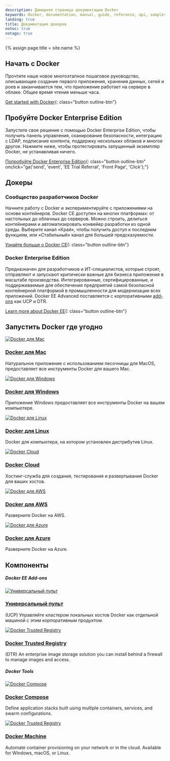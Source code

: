```yaml
---
description: Домашняя страница документации Docker
keywords: Docker, documentation, manual, guide, reference, api, samples
landing: true
title: Документация докеров
notoc: true
notags: true
---
```

{% assign page.title = site.name %}

<div class="row">
<div markdown="1" class="col-xs-12 col-sm-12 col-md-12 col-lg-6 block">

## Начать с Docker

Прочтите наше новое многоэтапное пошаговое руководство, описывающее создание первого приложения, 
хранения данных, сетей и роев и заканчивается тем, что приложение работает 
на сервере в облаке. Общее время чтения меньше часа.

[Get started with Docker](/get-started/){: class="button outline-btn"}

</div>
<div markdown="1" class="col-xs-12 col-sm-12 col-md-12 col-lg-6 block">

## Пробуйте Docker Enterprise Edition

Запустите свое решение с помощью Docker Enterprise Edition, чтобы получить панель управления, сканирование безопасности, интеграцию с LDAP, подписание контента, поддержку нескольких облаков и многое другое. 
Нажмите ниже, чтобы протестировать запущенный экземпляр Docker, не устанавливая ничего.

[Попробуйте Docker Enterprise Edition](https://dockertrial.com){: class="button outline-btn" onclick="ga('send', 'event', 'EE Trial Referral', 'Front Page', 'Click');"}

</div>
</div>

## Докеры

<div class="row">
<div markdown="1" class="col-xs-12 col-sm-12 col-md-12 col-lg-6 block">

### Сообщество разработчиков Docker

Начните работу с Docker и экспериментируйте с приложениями на основе контейнеров. Docker CE 
доступен на многих платформах: от настольных до облачных до серверов. 
Можно строить, делиться контейнерами и автоматизировать конвейер разработки из одной среды. 
Выберите канал «Край», чтобы получить доступ к последним функциям, или «Стабильный» 
канал для большей предсказуемости.

[Узнайте больше о Docker CE](/install/index.md#platform-support-matrix){: class="button outline-btn"}

</div>
<div markdown="1" class="col-xs-12 col-sm-12 col-md-12 col-lg-6 block">

### Docker Enterprise Edition

Предназначен для разработчиков и ИТ-специалистов, которые строят, отправляют и запускают 
критически важные для бизнеса приложения в масштабе производства. Интегрированные, сертифицированные, 
и поддерживаемые для обеспечения предприятий самой безопасной контейнерной платформой в 
промышленности для модернизации всех приложений. Docker EE Advanced поставляется с корпоративными
[add-ons](#docker-ee-add-ons) как UCP и DTR.

[Learn more about Docker EE](/install/#platform-support-matrix){: class="button outline-btn"}

</div>
</div><!-- конечная строка -->

## Запустить Docker где угодно

<div class="component-container">
    <!--start row-->
    <div class="row">
        <div class="col-sm-12 col-md-12 col-lg-4 block">
            <div class="component">
                <div class="component-icon">
                    <a href="docker-for-mac/"> <img src="../images/apple_48.svg" alt="Docker для Mac"> </a>
                </div>
                <h3 id="docker-for-mac"><a href="docker-for-mac/">Docker для Mac</a></h3>
                <p>Натуральное приложение с использованием песочницы для MacOS, предоставляет все инструменты Docker для вашего Mac.</p>
            </div>
        </div>
        <div class="col-sm-12 col-md-12 col-lg-4 block">
            <div class="component">
                <div class="component-icon">
                    <a href="docker-for-windows/"> <img src="../images/windows_48.svg" alt="Docker для Windows"> </a>
                </div>
                <h3 id="docker-for-windows"><a href="docker-for-windows/">Docker для Windows</a></h3>
                <p>Приложение Windows предоставляет все инструменты Docker на вашем компьютере.</p>
            </div>
        </div>
        <div class="col-sm-12 col-md-12 col-lg-4 block">
            <div class="component">
                <div class="component-icon">
                    <a href="install/linux/ubuntu/"> <img src="../images/linux_48.svg" alt="Docker для Linux"> </a>
                </div>
                <h3 id="docker-for-linux"><a href="install/linux/ubuntu/">Docker для Linux</a></h3>
                <p>Docker для компьютера, на котором установлен дистрибутив Linux.</p>
            </div>
        </div>
    </div>
</div>

<div class="component-container">
    <!--start row-->
    <div class="row">
        <div class="col-sm-12 col-md-12 col-lg-4 block">
            <div class="component">
                <div class="component-icon">
                    <a href="docker-cloud/"> <img src="../images/cloud_48.svg" alt="Docker Cloud"> </a>
                </div>
                <h3 id="docker-cloud"><a href="docker-cloud/">Docker Cloud</a></h3>
                <p>Хостинг-служба для создания, тестирования и развертывания Docker для ваших хостов.</p>
            </div>
        </div>
        <div class="col-sm-12 col-md-12 col-lg-4 block">
            <div class="component">
                <div class="component-icon">
                    <a href="docker-for-aws/"> <img src="../images/cloud_48.svg" alt="Docker для AWS"> </a>
                </div>
                <h3 id="docker-cloud-providers"><a href="docker-for-aws/">Docker для AWS</a></h3>
                <p>Разверните Docker на AWS.</p>
            </div>
        </div>
        <div class="col-sm-12 col-md-12 col-lg-4 block">
            <div class="component">
                <div class="component-icon">
                    <a href="docker-for-azure/"> <img src="../images/cloud_48.svg" alt="Docker для Azure"> </a>
                </div>
                <h3 id="docker-cloud-providers"><a href="docker-for-azure/">Docker для Azure</a></h3>
                <p>Разверните Docker на Azure.</p>
            </div>
        </div>
    </div>
</div>

## Компоненты

<h5>Docker EE Add-ons</h5>

<div class="component-container">
    <!--start row-->
    <div class="row">
    <!--UCP-->
        <div class="col-sm-12 col-md-12 col-lg-4 block">
            <div class="component">
                <div class="component-icon">
                    <a href="datacenter/ucp/{{ site.ucp_version }}/guides/"> <img src="../images/UCP_48.svg" alt="Универсальный пульт"> </a>
                </div>
                <h3 id="ucp"><a href="datacenter/ucp/{{ site.ucp_version }}/guides/">Универсальный пульт</a></h3>
                <p>(UCP) Управляйте кластером локальных хостов Docker как отдельной машиной с этим корпоративным продуктом.</p>
            </div>
        </div>
    <!--DTR-->
        <div class="col-sm-12 col-md-12 col-lg-4 block">
            <div class="component">
                <div class="component-icon">
                    <a href="datacenter/dtr/{{ site.dtr_version }}/guides/"> <img src="../images/dtr_48.svg" alt="Docker Trusted Registry"> </a>
                </div>
                <h3 id="dtr"><a href="datacenter/dtr/{{ site.dtr_version }}/guides/">Docker Trusted Registry</a></h3>
                <p>(DTR) An enterprise image storage solution you can install behind a firewall to manage images and access.</p>
            </div>
        </div>
    </div>
    <!-- end real row-->
</div>

<h5>Docker Tools</h5>

<div class="component-container">
    <!--start row-->
    <div class="row">
    <!--compose-->
        <div class="col-sm-12 col-md-12 col-lg-4 block">
            <div class="component">
                <div class="component-icon">
                    <a href="compose/overview/"> <img src="../images/compose_48.svg" alt="Docker Compose"> </a>
                </div>
                <h3 id="compose"><a href="compose/overview/">Docker Compose</a></h3>
                <p>Define application stacks built using multiple containers, services, and swarm configurations.</p>
            </div>
        </div>
    <!--machine-->
        <div class="col-sm-12 col-md-12 col-lg-4 block">
            <div class="component">
                <div class="component-icon">
                    <a href="machine/overview/"> <img src="../images/machine_48.svg" alt="Docker Trusted Registry"> </a>
                </div>
                <h3 id="machine"><a href="machine/overview/">Docker Machine</a></h3>
                <p>Automate container provisioning on your network or in the cloud. Available for Windows, macOS, or Linux.</p>
        </div>
    </div>
</div>


<!-- end component-container 2-->
</div>
